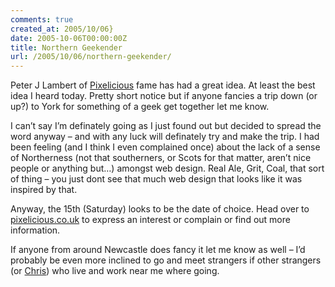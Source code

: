 ```yaml
---
comments: true
created_at: 2005/10/06}
date: 2005-10-06T00:00:00Z
title: Northern Geekender
url: /2005/10/06/northern-geekender/
---
```


<p>
Peter J Lambert of <a href="http://pixelicious.co.uk/">Pixelicious</a> fame has had a great idea. At least the best idea I heard today. Pretty short notice but if anyone fancies a trip down (or up?) to York for something of a geek get together let me know.

</p>
<p>
I can’t say I’m definately going as I just found out but decided to spread the word anyway – and with any luck will definately try and make the trip. I had been feeling (and I think I even complained once) about the lack of a sense of Northerness (not that southerners, or Scots for that matter, aren’t nice people or anything but…) amongst web design. Real Ale, Grit, Coal, that sort of thing – you just dont see that much web design that looks like it was inspired by that.

</p>
<p>
Anyway, the 15th (Saturday) looks to be the date of choice. Head over to <a href="http://pixelicious.co.uk/">pixelicious.co.uk</a> to express an interest or complain or find out more information.

</p>
<p>
If anyone from around Newcastle does fancy it let me know as well – I’d probably be even more inclined to go and meet strangers if other strangers (or <a href="http://randomcat.co.uk">Chris</a>) who live and work near me where going.

</p>
